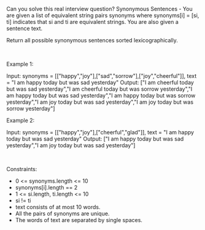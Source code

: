 Can you solve this real interview question? Synonymous Sentences - You are given a list of equivalent string pairs synonyms where synonyms[i] = [si, ti] indicates that si and ti are equivalent strings. You are also given a sentence text.

Return all possible synonymous sentences sorted lexicographically.

 

Example 1:


Input: synonyms = [["happy","joy"],["sad","sorrow"],["joy","cheerful"]], text = "I am happy today but was sad yesterday"
Output: ["I am cheerful today but was sad yesterday","I am cheerful today but was sorrow yesterday","I am happy today but was sad yesterday","I am happy today but was sorrow yesterday","I am joy today but was sad yesterday","I am joy today but was sorrow yesterday"]


Example 2:


Input: synonyms = [["happy","joy"],["cheerful","glad"]], text = "I am happy today but was sad yesterday"
Output: ["I am happy today but was sad yesterday","I am joy today but was sad yesterday"]


 

Constraints:

 * 0 <= synonyms.length <= 10
 * synonyms[i].length == 2
 * 1 <= si.length, ti.length <= 10
 * si != ti
 * text consists of at most 10 words.
 * All the pairs of synonyms are unique.
 * The words of text are separated by single spaces.